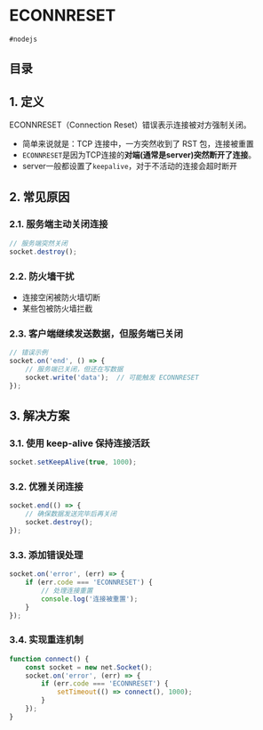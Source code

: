 
# ECONNRESET

`#nodejs` 


## 目录
<!-- toc -->
 ## 1. 定义 

ECONNRESET（Connection Reset）错误表示连接被对方强制关闭。
- 简单来说就是：TCP 连接中，一方突然收到了 RST 包，连接被重置
- `ECONNRESET`是因为TCP连接的**对端(通常是server)突然断开了连接**。
- server一般都设置了`keepalive`，对于不活动的连接会超时断开

## 2. 常见原因

### 2.1. 服务端主动关闭连接

```javascript
// 服务端突然关闭
socket.destroy();
```

### 2.2. 防火墙干扰

- 连接空闲被防火墙切断
- 某些包被防火墙拦截

### 2.3. 客户端继续发送数据，但服务端已关闭

```javascript
// 错误示例
socket.on('end', () => {
    // 服务端已关闭，但还在写数据
    socket.write('data');  // 可能触发 ECONNRESET
});
```

## 3. 解决方案

### 3.1. 使用 keep-alive 保持连接活跃

```javascript
socket.setKeepAlive(true, 1000);
```

### 3.2. 优雅关闭连接

```javascript
socket.end(() => {
    // 确保数据发送完毕后再关闭
    socket.destroy();
});
```

### 3.3. 添加错误处理

```javascript
socket.on('error', (err) => {
    if (err.code === 'ECONNRESET') {
        // 处理连接重置
        console.log('连接被重置');
    }
});
```

### 3.4. 实现重连机制

```javascript
function connect() {
    const socket = new net.Socket();
    socket.on('error', (err) => {
        if (err.code === 'ECONNRESET') {
            setTimeout(() => connect(), 1000);
        }
    });
}
```
